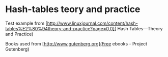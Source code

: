 # Hash-tables teory and practice

Test example from [http://www.linuxjournal.com/content/hash-tables%E2%80%94theory-and-practice?page=0,0](
Hash Tables—Theory and Practice)

Books used from [http://www.gutenberg.org](Free ebooks - Project Gutenberg)